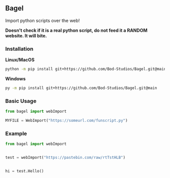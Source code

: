 ## Bagel

Import python scripts over the web!

**Doesn't check if it is a real python script, do not feed it a RANDOM website. It will bite.**

### Installation

**Linux/MacOS**
```bash 
python -m pip install git+https://github.com/Bod-Studios/Bagel.git@main
```
**Windows**
```bash
py -m pip install git+https://github.com/Bod-Studios/Bagel.git@main
```

### Basic Usage
```python
from bagel import webImport

MYFILE = WebImport("https://someurl.com/funscript.py")

```

### Example

```python
from bagel import webImport


test = webImport("https://pastebin.com/raw/rtTstHLB")


hi = test.Hello()


```
